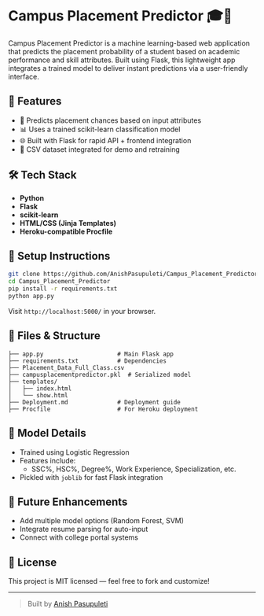 
# Campus Placement Predictor 🎓🤖 
 
Campus Placement Predictor is a machine learning-based web application that predicts the placement probability of a student based on academic performance and skill attributes. Built using Flask, this lightweight app integrates a trained model to deliver instant predictions via a user-friendly interface. 
 
## 🚀 Features   
 
- 🎯 Predicts placement chances based on input attributes 
- 📊 Uses a trained scikit-learn classification model
- 🌐 Built with Flask for rapid API + frontend integration 
- 📂 CSV dataset integrated for demo and retraining

## 🛠 Tech Stack

- **Python**
- **Flask**
- **scikit-learn**
- **HTML/CSS (Jinja Templates)**
- **Heroku-compatible Procfile**

## 🧪 Setup Instructions

```bash
git clone https://github.com/AnishPasupuleti/Campus_Placement_Predictor.git
cd Campus_Placement_Predictor
pip install -r requirements.txt
python app.py
```

Visit `http://localhost:5000/` in your browser.

## 📁 Files & Structure

```
├── app.py                     # Main Flask app
├── requirements.txt           # Dependencies
├── Placement_Data_Full_Class.csv
├── campusplacementpredictor.pkl  # Serialized model
├── templates/
│   ├── index.html
│   └── show.html
├── Deployment.md              # Deployment guide
├── Procfile                   # For Heroku deployment
```

## 🧠 Model Details

- Trained using Logistic Regression
- Features include:
  - SSC%, HSC%, Degree%, Work Experience, Specialization, etc.
- Pickled with `joblib` for fast Flask integration

## 🔮 Future Enhancements

- Add multiple model options (Random Forest, SVM)
- Integrate resume parsing for auto-input
- Connect with college portal systems

## 📜 License

This project is MIT licensed — feel free to fork and customize!

---

> Built by [Anish Pasupuleti](https://github.com/AnishPasupuleti)
